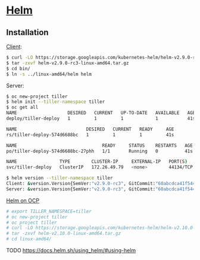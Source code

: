# [Helm](https://helm.sh/)

## Installation

[Client](https://docs.helm.sh/using_helm/#installing-helm):

```sh
$ curl -LO https://storage.googleapis.com/kubernetes-helm/helm-v2.9.0-rc3-linux-amd64.tar.gz
$ tar -zxvf helm-v2.9.0-rc3-linux-amd64.tar.gz
$ cd bin/
$ ln -s ../linux-amd64/helm helm
```

Server:

```sh
$ oc new-project tiller
$ helm init --tiller-namespace tiller
$ oc get all
NAME                   DESIRED   CURRENT   UP-TO-DATE   AVAILABLE   AGE
deploy/tiller-deploy   1         1         1            1           41s

NAME                          DESIRED   CURRENT   READY     AGE
rs/tiller-deploy-574d6688bc   1         1         1         41s

NAME                                READY     STATUS    RESTARTS   AGE
po/tiller-deploy-574d6688bc-27phh   1/1       Running   0          41s

NAME                TYPE        CLUSTER-IP     EXTERNAL-IP   PORT(S)     AGE
svc/tiller-deploy   ClusterIP   172.26.49.79   <none>        44134/TCP   41s

$ helm version --tiller-namespace tiller
Client: &version.Version{SemVer:"v2.9.0-rc3", GitCommit:"60abcdca41f544caaecb224acbfb92aee11e1f6e", GitTreeState:"clean"}
Server: &version.Version{SemVer:"v2.9.0-rc3", GitCommit:"60abcdca41f544caaecb224acbfb92aee11e1f6e", GitTreeState:"clean"}

```

[Helm on OCP](https://blog.openshift.com/getting-started-helm-openshift/)

```sh
# export TILLER_NAMESPACE=tiller
# oc new-project tiller
# oc project tiller
# curl -LO https://storage.googleapis.com/kubernetes-helm/helm-v2.10.0-linux-amd64.tar.gz
# tar -zxvf helm-v2.10.0-linux-amd64.tar.gz 
# cd linux-amd64/

```

TODO https://docs.helm.sh/using_helm/#using-helm
